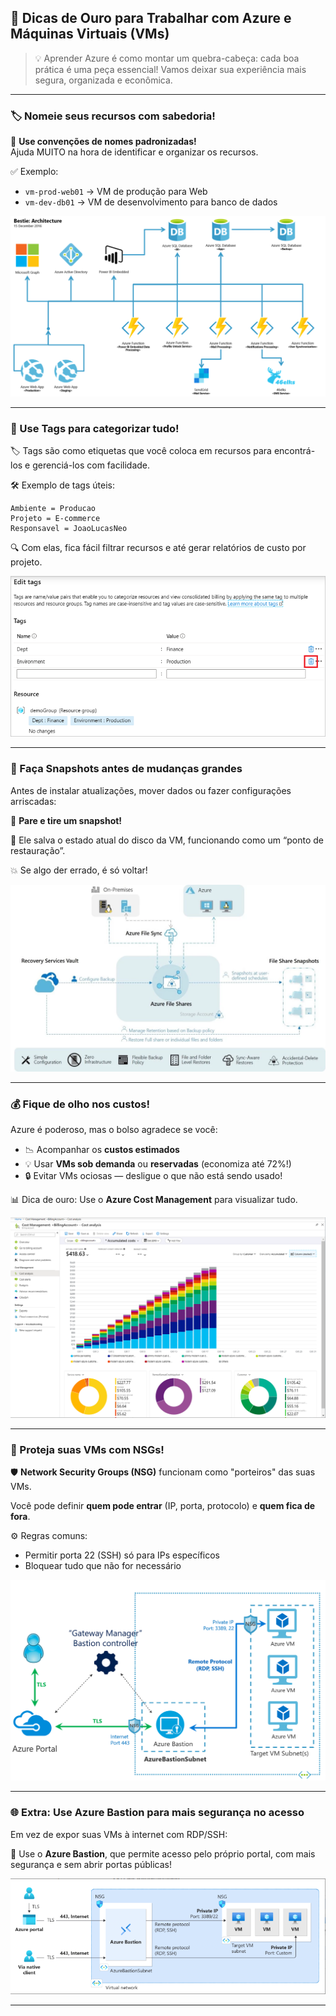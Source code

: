 ## 🚀 Dicas de Ouro para Trabalhar com Azure e Máquinas Virtuais (VMs)

> 💡 Aprender Azure é como montar um quebra-cabeça: cada boa prática é uma peça essencial! Vamos deixar sua experiência mais segura, organizada e econômica.

---

### 🏷️ Nomeie seus recursos com sabedoria!

📌 **Use convenções de nomes padronizadas!**  
Ajuda MUITO na hora de identificar e organizar os recursos.

✅ Exemplo:  
- `vm-prod-web01` → VM de produção para Web  
- `vm-dev-db01` → VM de desenvolvimento para banco de dados

![Naming Convention](./imagens/naming-convention.png)

---

### 🧩 Use **Tags** para categorizar tudo!

🏷️ Tags são como etiquetas que você coloca em recursos para encontrá-los e gerenciá-los com facilidade.

🛠️ Exemplo de tags úteis:
```
Ambiente = Producao  
Projeto = E-commerce  
Responsavel = JoaoLucasNeo
```

🔍 Com elas, fica fácil filtrar recursos e até gerar relatórios de custo por projeto.

![Tags no Azure](./imagens/tags-azure.png)

---

### 📸 Faça **Snapshots** antes de mudanças grandes

Antes de instalar atualizações, mover dados ou fazer configurações arriscadas:

🛑 **Pare e tire um snapshot!**

🧯 Ele salva o estado atual do disco da VM, funcionando como um “ponto de restauração”.

💥 Se algo der errado, é só voltar!

![Snapshot](./imagens/snapshot.png)

---

### 💰 Fique de olho nos custos!

Azure é poderoso, mas o bolso agradece se você:

- 📉 Acompanhar os **custos estimados**
- 💡 Usar **VMs sob demanda** ou **reservadas** (economiza até 72%!)
- 🔒 Evitar VMs ociosas — desligue o que não está sendo usado!

📊 Dica de ouro: Use o **Azure Cost Management** para visualizar tudo.

![Custo no Azure](./imagens/azure-cost.png)

---

### 🔐 Proteja suas VMs com NSGs!

🛡️ **Network Security Groups (NSG)** funcionam como "porteiros" das suas VMs.

Você pode definir **quem pode entrar** (IP, porta, protocolo) e **quem fica de fora**.

⚙️ Regras comuns:
- Permitir porta 22 (SSH) só para IPs específicos
- Bloquear tudo que não for necessário

![Diagrama NSG](./imagens/nsg-diagrama.png)

---

### 🌐 Extra: Use Azure Bastion para mais segurança no acesso

Em vez de expor suas VMs à internet com RDP/SSH:

🔐 Use o **Azure Bastion**, que permite acesso pelo próprio portal, com mais segurança e sem abrir portas públicas!

![Azure Bastion](./imagens/azure-bastion.png)

---
